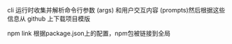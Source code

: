 cli 运行时收集并解析命令行参数 (args) 和用户交互内容 (prompts)然后根据这些信息从 github 上下载项目模版 


npm link 根据package.json上的配置，npm包被链接到全局